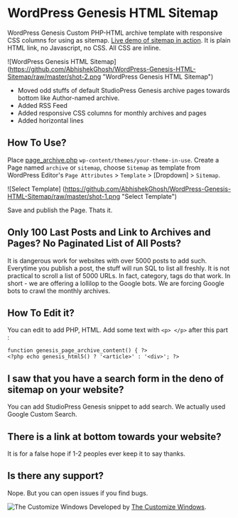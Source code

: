 # WordPress Genesis HTML Sitemap

WordPress Genesis Custom PHP-HTML archive template with responsive CSS columns for using as sitemap. [Live demo of sitemap in action](https://thecustomizewindows.com/sitemap/). It is plain HTML link, no Javascript, no CSS. All CSS are inline.

![WordPress Genesis HTML Sitemap] (https://github.com/AbhishekGhosh/WordPress-Genesis-HTML-Sitemap/raw/master/shot-2.png "WordPress Genesis HTML Sitemap")

+ Moved odd stuffs of default StudioPress Genesis archive pages towards bottom like Author-named archive.
+ Added RSS Feed
+ Added responsive CSS columns for monthly archives and pages
+ Added horizontal lines

## How To Use?

Place [page_archive.php](https://github.com/AbhishekGhosh/WordPress-Genesis-HTML-Sitemap/blob/master/page_archive.php) `wp-content/themes/your-theme-in-use`. Create a Page named `archive` or `sitemap`, choose `Sitemap` as template from WordPress Editor's `Page Attributes` > `Template` > [Dropdown] > `Sitemap`. 

![Select Template] (https://github.com/AbhishekGhosh/WordPress-Genesis-HTML-Sitemap/raw/master/shot-1.png "Select Template")

Save and publish the Page. Thats it.

## Only 100 Last Posts and Link to Archives and Pages? No Paginated List of All Posts?

It is dangerous work for websites with over 5000 posts to add such. Everytime you publish a post, the stuff will run SQL to list all freshly. It is not practical to scroll a list of 5000 URLs. In fact, category, tags do that work. In short - we are offering a lollilop to the Google bots. We are forcing Google bots to crawl the monthly archives. 

## How To Edit it?

You can edit to add PHP, HTML. Add some text with `<p> </p>` after this part :

    function genesis_page_archive_content() { ?>
    <?php echo genesis_html5() ? '<article>' : '<div>'; ?>

## I saw that you have a search form in the deno of sitemap on your website?

You can add StudioPress Genesis snippet to add search. We actually used Google Custom Search.

## There is a link at bottom towards your website?

It is for a false hope if 1-2 peoples ever keep it to say thanks. 

## Is there any support?

Nope. But you can open issues if you find bugs.


![The Customize Windows](https://thecustomizewindows.com/favicon.ico "The Customize Windows") 
Developed by [The Customize Windows](https://thecustomizewindows.com). 

